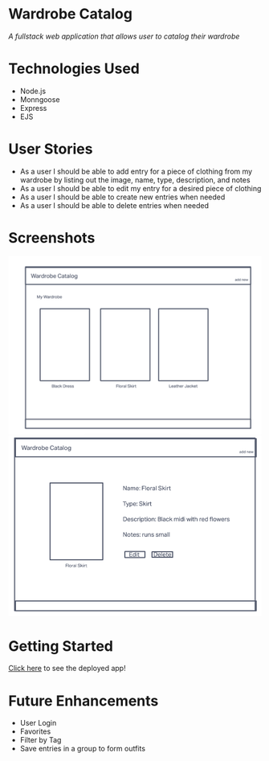 # Wardrobe Catalog
*A fullstack web application that allows user to catalog their wardrobe*

# Technologies Used
* Node.js
* Monngoose
* Express
* EJS

# User Stories
* As a user I should be able to add entry for a piece of clothing from my wardrobe by listing out the image, name, type, description, and notes
* As a user I should be able to edit my entry for a desired piece of clothing
* As a user I should be able to create new entries when needed
* As a user I should be able to delete entries when needed


# Screenshots
![ScreenShot](/Images/project2homePageWireFrame.png)
![ScreenShot](/Images/project2showPageWireFrame.png)


# Getting Started
[Click here](www.google.com) to see the deployed app!

# Future Enhancements
* User Login
* Favorites
* Filter by Tag
* Save entries in a group to form outfits
